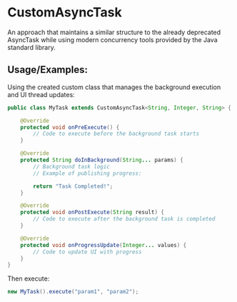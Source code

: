 # CustomAsyncTask
An approach that maintains a similar structure to the already deprecated AsyncTask while using modern concurrency tools provided by the Java standard library.

## Usage/Examples:
Using the created custom class that manages the background execution and UI thread updates:
```java
public class MyTask extends CustomAsyncTask<String, Integer, String> {

    @Override
    protected void onPreExecute() {
        // Code to execute before the background task starts
    }

    @Override
    protected String doInBackground(String... params) {
        // Background task logic
        // Example of publishing progress:

        return "Task Completed!";
    }

    @Override
    protected void onPostExecute(String result) {
        // Code to execute after the background task is completed
    }

    @Override
    protected void onProgressUpdate(Integer... values) {
        // Code to update UI with progress
    }
}
```
Then execute:
```java
new MyTask().execute("param1", "param2");

